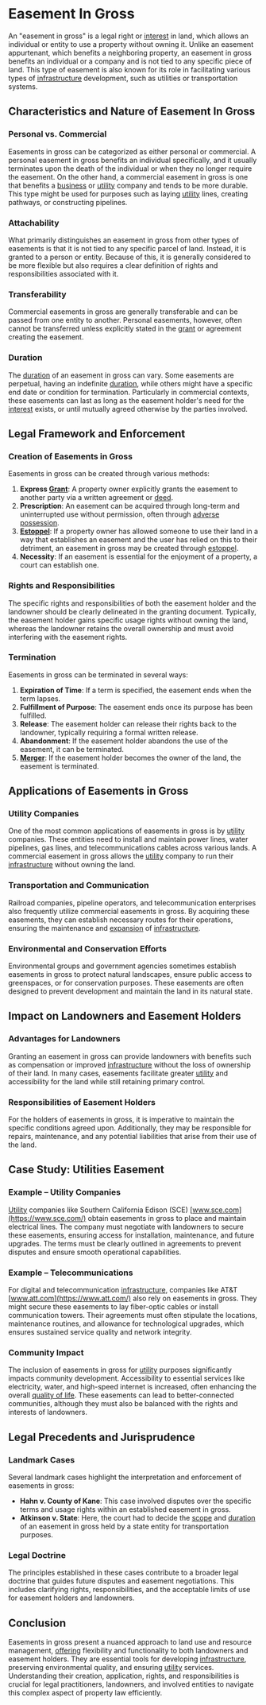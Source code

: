 # Easement In Gross

An "easement in gross" is a legal right or [interest](../i/interest.md) in land, which allows an individual or entity to use a property without owning it. Unlike an easement appurtenant, which benefits a neighboring property, an easement in gross benefits an individual or a company and is not tied to any specific piece of land. This type of easement is also known for its role in facilitating various types of [infrastructure](../i/infrastructure.md) development, such as utilities or transportation systems.

## Characteristics and Nature of Easement In Gross

### Personal vs. Commercial 
Easements in gross can be categorized as either personal or commercial. A personal easement in gross benefits an individual specifically, and it usually terminates upon the death of the individual or when they no longer require the easement. On the other hand, a commercial easement in gross is one that benefits a [business](../b/business.md) or [utility](../u/utility.md) company and tends to be more durable. This type might be used for purposes such as laying [utility](../u/utility.md) lines, creating pathways, or constructing pipelines.

### Attachability
What primarily distinguishes an easement in gross from other types of easements is that it is not tied to any specific parcel of land. Instead, it is granted to a person or entity. Because of this, it is generally considered to be more flexible but also requires a clear definition of rights and responsibilities associated with it.

### Transferability
Commercial easements in gross are generally transferable and can be passed from one entity to another. Personal easements, however, often cannot be transferred unless explicitly stated in the [grant](../g/grant.md) or agreement creating the easement.

### Duration
The [duration](../d/duration.md) of an easement in gross can vary. Some easements are perpetual, having an indefinite [duration](../d/duration.md), while others might have a specific end date or condition for termination. Particularly in commercial contexts, these easements can last as long as the easement holder's need for the [interest](../i/interest.md) exists, or until mutually agreed otherwise by the parties involved.

## Legal Framework and Enforcement

### Creation of Easements in Gross
Easements in gross can be created through various methods:
1. **Express [Grant](../g/grant.md)**: A property owner explicitly grants the easement to another party via a written agreement or [deed](../d/deed.md).
2. **Prescription**: An easement can be acquired through long-term and uninterrupted use without permission, often through [adverse possession](../a/adverse_possession.md).
3. **[Estoppel](../e/estoppel.md)**: If a property owner has allowed someone to use their land in a way that establishes an easement and the user has relied on this to their detriment, an easement in gross may be created through [estoppel](../e/estoppel.md).
4. **Necessity**: If an easement is essential for the enjoyment of a property, a court can establish one.
  
### Rights and Responsibilities
The specific rights and responsibilities of both the easement holder and the landowner should be clearly delineated in the granting document. Typically, the easement holder gains specific usage rights without owning the land, whereas the landowner retains the overall ownership and must avoid interfering with the easement rights.
  
### Termination
Easements in gross can be terminated in several ways:
1. **Expiration of Time**: If a term is specified, the easement ends when the term lapses.
2. **Fulfillment of Purpose**: The easement ends once its purpose has been fulfilled.
3. **Release**: The easement holder can release their rights back to the landowner, typically requiring a formal written release.
4. **Abandonment**: If the easement holder abandons the use of the easement, it can be terminated.
5. **[Merger](../m/merger.md)**: If the easement holder becomes the owner of the land, the easement is terminated.

## Applications of Easements in Gross

### Utility Companies
One of the most common applications of easements in gross is by [utility](../u/utility.md) companies. These entities need to install and maintain power lines, water pipelines, gas lines, and telecommunications cables across various lands. A commercial easement in gross allows the [utility](../u/utility.md) company to run their [infrastructure](../i/infrastructure.md) without owning the land.

### Transportation and Communication
Railroad companies, pipeline operators, and telecommunication enterprises also frequently utilize commercial easements in gross. By acquiring these easements, they can establish necessary routes for their operations, ensuring the maintenance and [expansion](../e/expansion.md) of [infrastructure](../i/infrastructure.md).

### Environmental and Conservation Efforts
Environmental groups and government agencies sometimes establish easements in gross to protect natural landscapes, ensure public access to greenspaces, or for conservation purposes. These easements are often designed to prevent development and maintain the land in its natural state.

## Impact on Landowners and Easement Holders

### Advantages for Landowners
Granting an easement in gross can provide landowners with benefits such as compensation or improved [infrastructure](../i/infrastructure.md) without the loss of ownership of their land. In many cases, easements facilitate greater [utility](../u/utility.md) and accessibility for the land while still retaining primary control.

### Responsibilities of Easement Holders
For the holders of easements in gross, it is imperative to maintain the specific conditions agreed upon. Additionally, they may be responsible for repairs, maintenance, and any potential liabilities that arise from their use of the land.

## Case Study: Utilities Easement

### Example – Utility Companies
[Utility](../u/utility.md) companies like Southern California Edison (SCE) [www.sce.com](https://www.sce.com/) obtain easements in gross to place and maintain electrical lines. The company must negotiate with landowners to secure these easements, ensuring access for installation, maintenance, and future upgrades. The terms must be clearly outlined in agreements to prevent disputes and ensure smooth operational capabilities.

### Example – Telecommunications
For digital and telecommunication [infrastructure](../i/infrastructure.md), companies like AT&T [www.att.com](https://www.att.com/) also rely on easements in gross. They might secure these easements to lay fiber-optic cables or install communication towers. Their agreements must often stipulate the locations, maintenance routines, and allowance for technological upgrades, which ensures sustained service quality and network integrity.

### Community Impact
The inclusion of easements in gross for [utility](../u/utility.md) purposes significantly impacts community development. Accessibility to essential services like electricity, water, and high-speed internet is increased, often enhancing the overall [quality of life](../q/quality_of_life.md). These easements can lead to better-connected communities, although they must also be balanced with the rights and interests of landowners.

## Legal Precedents and Jurisprudence

### Landmark Cases
Several landmark cases highlight the interpretation and enforcement of easements in gross:
- **Hahn v. County of Kane**: This case involved disputes over the specific terms and usage rights within an established easement in gross.
- **Atkinson v. State**: Here, the court had to decide the [scope](../s/scope.md) and [duration](../d/duration.md) of an easement in gross held by a state entity for transportation purposes.

### Legal Doctrine
The principles established in these cases contribute to a broader legal doctrine that guides future disputes and easement negotiations. This includes clarifying rights, responsibilities, and the acceptable limits of use for easement holders and landowners.

## Conclusion

Easements in gross present a nuanced approach to land use and resource management, [offering](../o/offering.md) flexibility and functionality to both landowners and easement holders. They are essential tools for developing [infrastructure](../i/infrastructure.md), preserving environmental quality, and ensuring [utility](../u/utility.md) services. Understanding their creation, application, rights, and responsibilities is crucial for legal practitioners, landowners, and involved entities to navigate this complex aspect of property law efficiently.